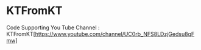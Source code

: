 # KTFromKT
Code Supporting You Tube Channel : KTFromKT[https://www.youtube.com/channel/UC0rb_NFS8LDzjGedsu8qFmw]
